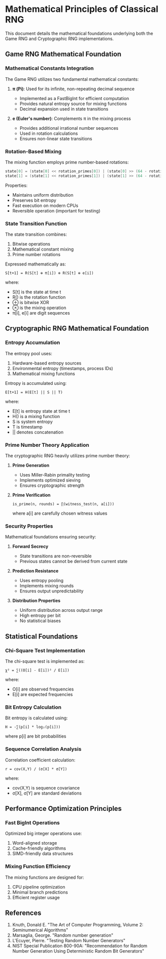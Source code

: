 # Mathematical Principles of Classical RNG

This document details the mathematical foundations underlying both the Game RNG and Cryptographic RNG implementations.

## Game RNG Mathematical Foundation

### Mathematical Constants Integration

The Game RNG utilizes two fundamental mathematical constants:

1. **π (Pi)**: Used for its infinite, non-repeating decimal sequence
   - Implemented as a FastBigInt for efficient computation
   - Provides natural entropy source for mixing functions
   - Decimal expansion used in state transitions

2. **e (Euler's number)**: Complements π in the mixing process
   - Provides additional irrational number sequences
   - Used in rotation calculations
   - Ensures non-linear state transitions

### Rotation-Based Mixing

The mixing function employs prime number-based rotations:

```c
state[0] = (state[0] << rotation_primes[0]) | (state[0] >> (64 - rotation_primes[0]));
state[1] = (state[1] << rotation_primes[1]) | (state[1] >> (64 - rotation_primes[1]));
```

Properties:
- Maintains uniform distribution
- Preserves bit entropy
- Fast execution on modern CPUs
- Reversible operation (important for testing)

### State Transition Function

The state transition combines:
1. Bitwise operations
2. Mathematical constant mixing
3. Prime number rotations

Expressed mathematically as:
```
S[t+1] = R(S[t] ⊕ π[i]) ⊗ R(S[t] ⊕ e[i])
```
where:
- S[t] is the state at time t
- R() is the rotation function
- ⊕ is bitwise XOR
- ⊗ is the mixing operation
- π[i], e[i] are digit sequences

## Cryptographic RNG Mathematical Foundation

### Entropy Accumulation

The entropy pool uses:
1. Hardware-based entropy sources
2. Environmental entropy (timestamps, process IDs)
3. Mathematical mixing functions

Entropy is accumulated using:
```
E[t+1] = H(E[t] || S || T)
```
where:
- E[t] is entropy state at time t
- H() is a mixing function
- S is system entropy
- T is timestamp
- || denotes concatenation

### Prime Number Theory Application

The cryptographic RNG heavily utilizes prime number theory:

1. **Prime Generation**
   - Uses Miller-Rabin primality testing
   - Implements optimized sieving
   - Ensures cryptographic strength

2. **Prime Verification**
   ```
   is_prime(n, rounds) = ∏(witness_test(n, a[i]))
   ```
   where a[i] are carefully chosen witness values

### Security Properties

Mathematical foundations ensuring security:

1. **Forward Secrecy**
   - State transitions are non-reversible
   - Previous states cannot be derived from current state

2. **Prediction Resistance**
   - Uses entropy pooling
   - Implements mixing rounds
   - Ensures output unpredictability

3. **Distribution Properties**
   - Uniform distribution across output range
   - High entropy per bit
   - No statistical biases

## Statistical Foundations

### Chi-Square Test Implementation

The chi-square test is implemented as:
```
χ² = ∑((O[i] - E[i])² / E[i])
```
where:
- O[i] are observed frequencies
- E[i] are expected frequencies

### Bit Entropy Calculation

Bit entropy is calculated using:
```
H = -∑(p[i] * log₂(p[i]))
```
where p[i] are bit probabilities

### Sequence Correlation Analysis

Correlation coefficient calculation:
```
r = cov(X,Y) / (σ[X] * σ[Y])
```
where:
- cov(X,Y) is sequence covariance
- σ[X], σ[Y] are standard deviations

## Performance Optimization Principles

### Fast BigInt Operations

Optimized big integer operations use:
1. Word-aligned storage
2. Cache-friendly algorithms
3. SIMD-friendly data structures

### Mixing Function Efficiency

The mixing functions are designed for:
1. CPU pipeline optimization
2. Minimal branch predictions
3. Efficient register usage

## References

1. Knuth, Donald E. "The Art of Computer Programming, Volume 2: Seminumerical Algorithms"
2. Marsaglia, George. "Random number generation"
3. L'Ecuyer, Pierre. "Testing Random Number Generators"
4. NIST Special Publication 800-90A: "Recommendation for Random Number Generation Using Deterministic Random Bit Generators"
